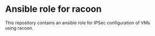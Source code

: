 # Ansible role for racoon

This repository contains an ansible role for IPSec configuration of VMs using racoon.
